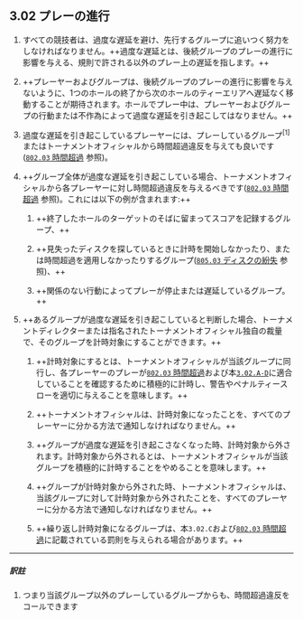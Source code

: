 ## 3.02 プレーの進行

1. すべての競技者は、過度な遅延を避け、先行するグループに追いつく努力をしなければなりません。++過度な遅延とは、後続グループのプレーの進行に影響を与える、規則で許される以外のプレー上の遅延を指します。++

1. ++プレーヤーおよびグループは、後続グループのプレーの進行に影響を与えないように、1つのホールの終了から次のホールのティーエリアへ遅延なく移動することが期待されます。ホールでプレー中は、プレーヤーおよびグループの行動または不作為によって過度な遅延を引き起こしてはなりません。++

1. 過度な遅延を引き起こしているプレーヤーには、プレーしているグループ<sup>[1]</sup>またはトーナメントオフィシャルから時間超過違反を与えても良いです([`802.03` 時間超過]() 参照)。

1. ++グループ全体が過度な遅延を引き起こしている場合、トーナメントオフィシャルから各プレーヤーに対し時間超過違反を与えるべきです([`802.03` 時間超過]() 参照)。これには以下の例が含まれます:++

    1. ++終了したホールのターゲットのそばに留まってスコアを記録するグループ、++

    1. ++見失ったディスクを探しているときに計時を開始しなかったり、または時間超過を適用しなかったりするグループ([`805.03` ディスクの紛失]() 参照)、++

    1. ++関係のない行動によってプレーが停止または遅延しているグループ。++

1. ++あるグループが過度な遅延を引き起こしていると判断した場合、トーナメントディレクターまたは指名されたトーナメントオフィシャル独自の裁量で、そのグループを計時対象にすることができます。++

    1. ++計時対象にするとは、トーナメントオフィシャルが当該グループに同行し、各プレーヤーのプレーが[`802.03` 時間超過]()および本[`3.02.A-D`]()に適合していることを確認するために積極的に計時し、警告やペナルティースローを適切に与えることを意味します。++

    1. ++トーナメントオフィシャルは、計時対象になったことを、すべてのプレーヤーに分かる方法で通知しなければなりません。++

    1. ++グループが過度な遅延を引き起こさなくなった時、計時対象から外されます。計時対象から外されるとは、トーナメントオフィシャルが当該グループを積極的に計時することをやめることを意味します。++

    1. ++グループが計時対象から外された時、トーナメントオフィシャルは、当該グループに対して計時対象から外されたことを、すべてのプレーヤーに分かる方法で通知しなければなりません。++

    1. ++繰り返し計時対象になるグループは、本`3.02.C`および[`802.03` 時間超過]()に記載されている罰則を与えられる場合があります。++

---
##### 訳註

1. つまり当該グループ以外のプレーしているグループからも、時間超過違反をコールできます